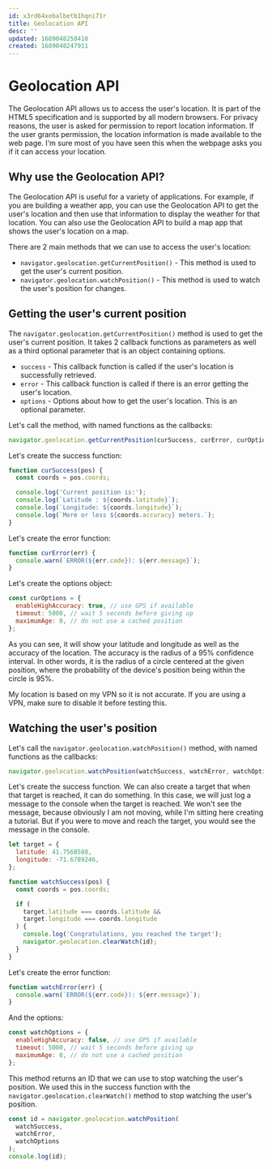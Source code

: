 ```yaml
---
id: x3rd64xebalbetb1hqni71r
title: Geolocation API
desc: ''
updated: 1689048258410
created: 1689048247911
---
```

# Geolocation API

The Geolocation API allows us to access the user's location. It is part of the HTML5 specification and is supported by all modern browsers. For privacy reasons, the user is asked for permission to report location information. If the user grants permission, the location information is made available to the web page. I'm sure most of you have seen this when the webpage asks you if it can access your location.

## Why use the Geolocation API?

The Geolocation API is useful for a variety of applications. For example, if you are building a weather app, you can use the Geolocation API to get the user's location and then use that information to display the weather for that location. You can also use the Geolocation API to build a map app that shows the user's location on a map.

There are 2 main methods that we can use to access the user's location:

- `navigator.geolocation.getCurrentPosition()` - This method is used to get the user's current position.
- `navigator.geolocation.watchPosition()` - This method is used to watch the user's position for changes.

## Getting the user's current position

The `navigator.geolocation.getCurrentPosition()` method is used to get the user's current position. It takes 2 callback functions as parameters as well as a third optional parameter that is an object containing options.

- `success` - This callback function is called if the user's location is successfully retrieved.
- `error` - This callback function is called if there is an error getting the user's location.
- `options` - Options about how to get the user's location. This is an optional parameter.

Let's call the method, with named functions as the callbacks:

```js
navigator.geolocation.getCurrentPosition(curSuccess, curError, curOptions);
```

Let's create the success function:

```js
function curSuccess(pos) {
  const coords = pos.coords;

  console.log('Current position is:');
  console.log(`Latitude : ${coords.latitude}`);
  console.log(`Longitude: ${coords.longitude}`);
  console.log(`More or less ${coords.accuracy} meters.`);
}
```

Let's create the error function:

```js
function curError(err) {
  console.warn(`ERROR(${err.code}): ${err.message}`);
}
```

Let's create the options object:

```js
const curOptions = {
  enableHighAccuracy: true, // use GPS if available
  timeout: 5000, // wait 5 seconds before giving up
  maximumAge: 0, // do not use a cached position
};
```

As you can see, it will show your latitude and longitude as well as the accuracy of the location. The accuracy is the radius of a 95% confidence interval. In other words, it is the radius of a circle centered at the given position, where the probability of the device's position being within the circle is 95%.

My location is based on my VPN so it is not accurate. If you are using a VPN, make sure to disable it before testing this.

## Watching the user's position

Let's call the `navigator.geolocation.watchPosition()` method, with named functions as the callbacks:

```js
navigator.geolocation.watchPosition(watchSuccess, watchError, watchOptions);
```

Let's create the success function. We can also create a target that when that target is reached, it can do something. In this case, we will just log a message to the console when the target is reached. We won't see the message, because obviously I am not moving, while I'm sitting here creating a tutorial. But if you were to move and reach the target, you would see the message in the console.

```js
let target = {
  latitude: 41.7568588,
  longitude: -71.6789246,
};
```

```js
function watchSuccess(pos) {
  const coords = pos.coords;

  if (
    target.latitude === coords.latitude &&
    target.longitude === coords.longitude
  ) {
    console.log('Congratulations, you reached the target');
    navigator.geolocation.clearWatch(id);
  }
}
```

Let's create the error function:

```js
function watchError(err) {
  console.warn(`ERROR(${err.code}): ${err.message}`);
}
```

And the options:

```js
const watchOptions = {
  enableHighAccuracy: false, // use GPS if available
  timeout: 5000, // wait 5 seconds before giving up
  maximumAge: 0, // do not use a cached position
};
```

This method returns an ID that we can use to stop watching the user's position. We used this in the success function with the `navigator.geolocation.clearWatch()` method to stop watching the user's position.

```js
const id = navigator.geolocation.watchPosition(
  watchSuccess,
  watchError,
  watchOptions
);
console.log(id);
```
